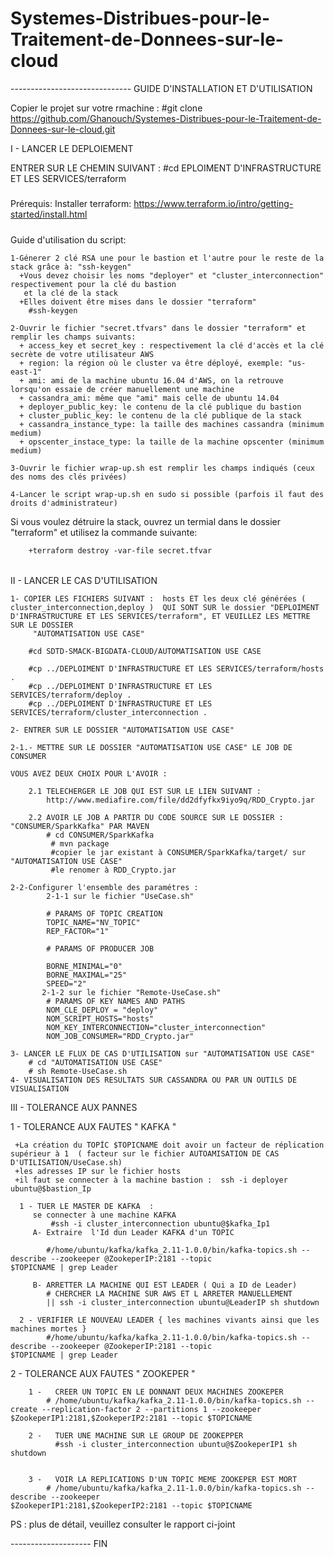 # Systemes-Distribues-pour-le-Traitement-de-Donnees-sur-le-cloud

------------------------------ GUIDE D'INSTALLATION ET D'UTILISATION 

Copier le projet sur votre rmachine : 
#git clone https://github.com/Ghanouch/Systemes-Distribues-pour-le-Traitement-de-Donnees-sur-le-cloud.git


I - LANCER LE DEPLOIEMENT

ENTRER SUR LE CHEMIN SUIVANT  : 
#cd EPLOIMENT D'INFRASTRUCTURE ET LES SERVICES/terraform

#####
Prérequis: Installer terraform: https://www.terraform.io/intro/getting-started/install.html
#####
Guide d'utilisation du script:

	1-Génerer 2 clé RSA une pour le bastion et l'autre pour le reste de la stack grâce à: "ssh-keygen"
	  +Vous devez choisir les noms "deployer" et "cluster_interconnection" respectivement pour la clé du bastion 
	   et la clé de la stack
	  +Elles doivent être mises dans le dossier "terraform"
		#ssh-keygen

	2-Ouvrir le fichier "secret.tfvars" dans le dossier "terraform" et remplir les champs suivants:
	  + access_key et secret_key : respectivement la clé d'accès et la clé secrète de votre utilisateur AWS  
	  + region: la région où le cluster va être déployé, exemple: "us-east-1"
	  + ami: ami de la machine ubuntu 16.04 d'AWS, on la retrouve lorsqu'on essaie de créer manuellement une machine
	  + cassandra_ami: même que "ami" mais celle de ubuntu 14.04
	  + deployer_public_key: le contenu de la clé publique du bastion
	  + cluster_public_key: le contenu de la clé publique de la stack
	  + cassandra_instance_type: la taille des machines cassandra (minimum medium)
	  + opscenter_instace_type: la taille de la machine opscenter (minimum medium)

	3-Ouvrir le fichier wrap-up.sh est remplir les champs indiqués (ceux des noms des clés privées)

	4-Lancer le script wrap-up.sh en sudo si possible (parfois il faut des droits d'administrateur)
        
	
Si vous voulez détruire la stack, ouvrez un termial dans le dossier "terraform" et utilisez la commande suivante:

		+terraform destroy -var-file secret.tfvar
######


II - LANCER LE CAS D'UTILISATION

	1- COPIER LES FICHIERS SUIVANT :  hosts ET les deux clé générées ( cluster_interconnection,deploy )  QUI SONT SUR le dossier "DEPLOIMENT D'INFRASTRUCTURE ET LES SERVICES/terraform", ET VEUILLEZ LES METTRE  SUR LE DOSSIER
	     "AUTOMATISATION USE CASE"

		#cd SDTD-SMACK-BIGDATA-CLOUD/AUTOMATISATION USE CASE

		#cp ../DEPLOIMENT D'INFRASTRUCTURE ET LES SERVICES/terraform/hosts .
		#cp ../DEPLOIMENT D'INFRASTRUCTURE ET LES SERVICES/terraform/deploy .
		#cp ../DEPLOIMENT D'INFRASTRUCTURE ET LES SERVICES/terraform/cluster_interconnection .

	2- ENTRER SUR LE DOSSIER "AUTOMATISATION USE CASE"

 	2-1.- METTRE SUR LE DOSSIER "AUTOMATISATION USE CASE" LE JOB DE CONSUMER 

	VOUS AVEZ DEUX CHOIX POUR L'AVOIR : 

		2.1 TELECHERGER LE JOB QUI EST SUR LE LIEN SUIVANT :
			http://www.mediafire.com/file/dd2dfyfkx9iyo9q/RDD_Crypto.jar

 		2.2 AVOIR LE JOB A PARTIR DU CODE SOURCE SUR LE DOSSIER : "CONSUMER/SparkKafka" PAR MAVEN 
			# cd CONSUMER/SparkKafka
			 # mvn package 
			 #copier le jar existant à CONSUMER/SparkKafka/target/ sur "AUTOMATISATION USE CASE"
			 #le renomer à RDD_Crypto.jar
	
	2-2-Configurer l'ensemble des paramétres :
		    2-1-1 sur le fichier "UseCase.sh"

			# PARAMS OF TOPIC CREATION 
			TOPIC_NAME="NV_TOPIC"
			REP_FACTOR="1"

			# PARAMS OF PRODUCER JOB

			BORNE_MINIMAL="0"
			BORNE_MAXIMAL="25"
			SPEED="2"
		   2-1-2 sur le fichier "Remote-UseCase.sh"
			# PARAMS OF KEY NAMES AND PATHS
			NOM_CLE_DEPLOY = "deploy"
			NOM_SCRIPT_HOSTS="hosts"
			NOM_KEY_INTERCONNECTION="cluster_interconnection"
			NOM_JOB_CONSUMER="RDD_Crypto.jar"
			
	3- LANCER LE FLUX DE CAS D'UTILISATION sur "AUTOMATISATION USE CASE"
		# cd "AUTOMATISATION USE CASE"
		# sh Remote-UseCase.sh
	4- VISUALISATION DES RESULTATS SUR CASSANDRA OU PAR UN OUTILS DE VISUALISATION	


III -  TOLERANCE AUX PANNES    

1 - TOLERANCE AUX FAUTES " KAFKA "
	  
	 +La création du TOPÎC $TOPICNAME doit avoir un facteur de réplication supérieur à 1  ( facteur sur le fichier AUTOAMISATION DE CAS D'UTILISATION/UseCase.sh)
	 +les adresses IP sur le fichier hosts 
	 +il faut se connecter à la machine bastion :  ssh -i deployer ubuntu@$bastion_Ip

	  1 - TUER LE MASTER DE KAFKA  : 
	  	 se connecter à une machine KAFKA 
	  	 	 #ssh -i cluster_interconnection ubuntu@$kafka_Ip1
	 	 A- Extraire  l'Id dun Leader KAFKA d'un TOPIC 
	 		
	 		#/home/ubuntu/kafka/kafka_2.11-1.0.0/bin/kafka-topics.sh --describe --zookeeper @ZookeperIP:2181 --topic 					$TOPICNAME | grep Leader

	 	 B- ARRETTER LA MACHINE QUI EST LEADER ( Qui a ID de Leader)
	 	 	# CHERCHER LA MACHINE SUR AWS ET L ARRETER MANUELLEMENT 
	 	 	|| ssh -i cluster_interconnection ubuntu@LeaderIP sh shutdown 

	  2 - VERIFIER LE NOUVEAU LEADER { les machines vivants ainsi que les machines mortes }
	  		#/home/ubuntu/kafka/kafka_2.11-1.0.0/bin/kafka-topics.sh --describe --zookeeper @ZookeperIP:2181 --topic 				$TOPICNAME | grep Leader

2 - TOLERANCE AUX FAUTES " ZOOKEPER "


		1 -   CREER UN TOPIC EN LE DONNANT DEUX MACHINES ZOOKEPER 
			# /home/ubuntu/kafka/kafka_2.11-1.0.0/bin/kafka-topics.sh --create --replication-factor 2 --partitions 1 --zookeeper $ZookeperIP1:2181,$ZookeperIP2:2181 --topic $TOPICNAME
			
		2 -   TUER UNE MACHINE SUR LE GROUP DE ZOOKEPPER
  	 		  #ssh -i cluster_interconnection ubuntu@$ZookeperIP1 sh shutdown 


		3 -   VOIR LA REPLICATIONS D'UN TOPIC MEME ZOOKEPER EST MORT 
			# /home/ubuntu/kafka/kafka_2.11-1.0.0/bin/kafka-topics.sh --describe --zookeeper 							$ZookeperIP1:2181,$ZookeperIP2:2181 --topic $TOPICNAME
		


PS : plus de détail, veuillez consulter le rapport ci-joint 

-------------------- FIN 

	

